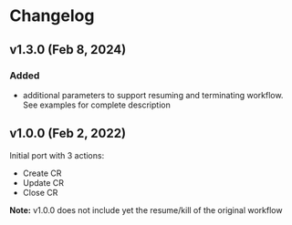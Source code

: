 # Changelog

## v1.3.0 (Feb 8, 2024)
### Added
* additional parameters to support resuming and terminating workflow. See examples for complete description

## v1.0.0 (Feb 2, 2022)

Initial port with 3 actions:

* Create CR
* Update CR
* Close CR

**Note:** v1.0.0 does not include yet the resume/kill of the original workflow
